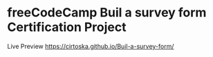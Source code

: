 # freeCodeCamp Buil a survey form Certification Project
Live Preview https://cirtoska.github.io/Buil-a-survey-form/
